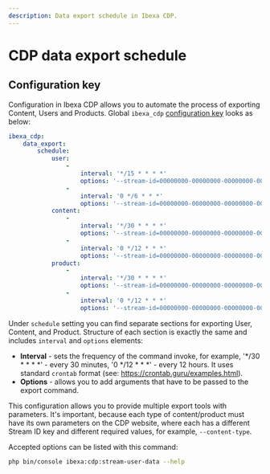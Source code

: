 ```yaml
---
description: Data export schedule in Ibexa CDP.
---
```


# CDP data export schedule

## Configuration key

Configuration in Ibexa CDP allows you to automate the process of exporting Content, Users and Products.
Global `ibexa_cdp` [configuration key](configuration.md#configuration-files) looks as below:

```yaml
ibexa_cdp:
    data_export:
        schedule:
            user:
                -
                    interval: '*/15 * * * *'
                    options: '--stream-id=00000000-00000000-00000000-00000000 --user-content-type=user --no-draft'
                -
                    interval: '0 */6 * * *'
                    options: '--stream-id=00000000-00000000-00000000-00000000 --user-content-type=user --no-draft'
            content:
                -
                    interval: '*/30 * * * *'
                    options: '--stream-id=00000000-00000000-00000000-00000000 --content-type=article --no-draft'
                -
                    interval: '0 */12 * * *'
                    options: '--stream-id=00000000-00000000-00000000-00000000 --content-type=article --no-draft'
            product:
                -
                    interval: '*/30 * * * *'
                    options: '--stream-id=00000000-00000000-00000000-00000000 --product-type=computer --no-draft'
                -
                    interval: '0 */12 * * *'
                    options: '--stream-id=00000000-00000000-00000000-00000000 --product-type=computer --no-draft'
```

Under `schedule` setting you can find separate sections for exporting User, Content, and Product. 
Structure of each section is exactly the same and includes `interval` and `options` elements:

- **Interval** - sets the frequency of the command invoke, for example, '*/30 * * * *' - every 30 minutes, '0 */12 * * *' - every 12 hours. 
It uses standard `crontab` format (see: https://crontab.guru/examples.html).
- **Options** - allows you to add arguments that have to be passed to the export command.

This configuration allows you to provide multiple export tools with parameters. It's important, because each type of content/product must have its own parameters on the CDP website, where each has a different Stream ID key and different required values, for example, `--content-type`.

Accepted options can be listed with this command:

```bash
php bin/console ibexa:cdp:stream-user-data --help
```